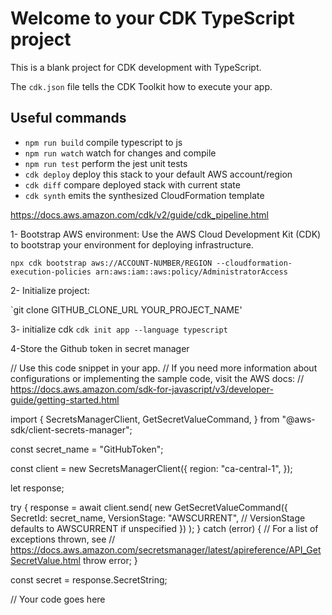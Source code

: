 # Welcome to your CDK TypeScript project

This is a blank project for CDK development with TypeScript.

The `cdk.json` file tells the CDK Toolkit how to execute your app.

## Useful commands

* `npm run build`   compile typescript to js
* `npm run watch`   watch for changes and compile
* `npm run test`    perform the jest unit tests
* `cdk deploy`      deploy this stack to your default AWS account/region
* `cdk diff`        compare deployed stack with current state
* `cdk synth`       emits the synthesized CloudFormation template



https://docs.aws.amazon.com/cdk/v2/guide/cdk_pipeline.html

1- Bootstrap AWS environment:
Use the AWS Cloud Development Kit (CDK) to bootstrap your environment for deploying infrastructure.

`npx cdk bootstrap aws://ACCOUNT-NUMBER/REGION --cloudformation-execution-policies arn:aws:iam::aws:policy/AdministratorAccess`


2- Initialize project:

`git clone GITHUB_CLONE_URL YOUR_PROJECT_NAME'

3- initialize cdk 
`cdk init app --language typescript`

4-Store the Github token in secret manager



// Use this code snippet in your app.
// If you need more information about configurations or implementing the sample code, visit the AWS docs:
// https://docs.aws.amazon.com/sdk-for-javascript/v3/developer-guide/getting-started.html

import {
  SecretsManagerClient,
  GetSecretValueCommand,
} from "@aws-sdk/client-secrets-manager";

const secret_name = "GitHubToken";

const client = new SecretsManagerClient({
  region: "ca-central-1",
});

let response;

try {
  response = await client.send(
    new GetSecretValueCommand({
      SecretId: secret_name,
      VersionStage: "AWSCURRENT", // VersionStage defaults to AWSCURRENT if unspecified
    })
  );
} catch (error) {
  // For a list of exceptions thrown, see
  // https://docs.aws.amazon.com/secretsmanager/latest/apireference/API_GetSecretValue.html
  throw error;
}

const secret = response.SecretString;

// Your code goes here